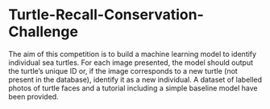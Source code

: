 # Turtle-Recall-Conservation-Challenge
The aim of this competition is to build a machine learning model to identify individual sea turtles. For each image presented, the model should output the turtle’s unique ID or, if the image corresponds to a new turtle (not present in the database), identify it as a new individual. A dataset of labelled photos of turtle faces and a tutorial including a simple baseline model have been provided.
